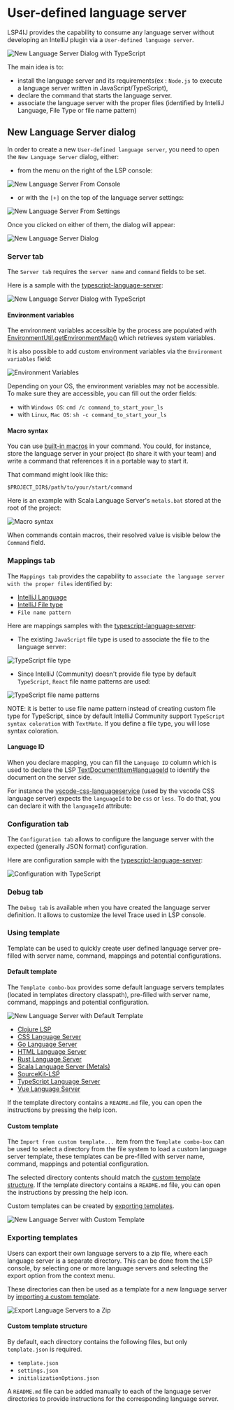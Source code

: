 # User-defined language server

LSP4IJ provides the capability to consume any language server without developing
an IntelliJ plugin via a `User-defined language server`.

![New Language Server Dialog with TypeScript](./images/user-defined-ls/TypeScriptServerDialog.png)

The main idea is to: 

 * install the language server and its requirements(ex : `Node.js` to 
execute a language server written in JavaScript/TypeScript), 
 * declare the command that starts the language server.
 * associate the language server with the proper files (identified by IntelliJ Language, File Type or file name pattern)

## New Language Server dialog

In order to create a new `User-defined language server`, you need to open the `New Language Server` dialog, either:

 * from the menu on the right of the LSP console:

![New Language Server From Console](./images/user-defined-ls/NewLanguageServerFromConsole.png)

* or with the `[+]` on the top of the language server settings:

![New Language Server From Settings](./images/user-defined-ls/NewLanguageServerFromSettings.png)

Once you clicked on either of them, the dialog will appear:

![New Language Server Dialog](./images/user-defined-ls/NewLanguageServerDialogEmpty.png)

### Server tab

The `Server tab` requires the `server name` and `command` fields to be set.

Here is a sample with the [typescript-language-server](https://github.com/typescript-language-server/typescript-language-server):

![New Language Server Dialog with TypeScript](./images/user-defined-ls/TypeScriptServerDialog.png)

#### Environment variables

The environment variables accessible by the process are populated with 
[EnvironmentUtil.getEnvironmentMap()](https://github.com/JetBrains/intellij-community/blob/3a527a2c9b56209c09852ba7bc89d80bc31e1c04/platform/util/src/com/intellij/util/EnvironmentUtil.java#L85) 
which retrieves system variables.

It is also possible to add custom environment variables via the `Environment variables` field:

![Environment Variables](./images/user-defined-ls/EnvironmentVariables.png)

Depending on your OS, the environment variables may not be accessible. To make sure they are accessible, you can fill out the order fields:

* with `Windows OS`: `cmd /c command_to_start_your_ls`
* with `Linux`, `Mac OS`: `sh -c command_to_start_your_ls`

#### Macro syntax

You can use [built-in macros](https://www.jetbrains.com/help/idea/built-in-macros.html) in your command. You could, for instance, store the language server in your project (to share it with your team) 
and write a command that references it in a portable way to start it.

That command might look like this:

`$PROJECT_DIR$/path/to/your/start/command`

Here is an example with Scala Language Server's `metals.bat` stored at the root of the project:

![Macro syntax](./images/user-defined-ls/Macro.png)

When commands contain macros, their resolved value is visible below the `Command` field.

### Mappings tab

The `Mappings tab` provides the capability to `associate the language server with the proper files` identified by: 

 * [IntelliJ  Language](https://plugins.jetbrains.com/docs/intellij/custom-language-support.html) 
 * [IntelliJ File type](https://www.jetbrains.com/help/idea/creating-and-registering-file-types.html) 
 * `File name pattern`

Here are mappings samples with the [typescript-language-server](https://github.com/typescript-language-server/typescript-language-server):

 * The existing `JavaScript` file type is used to associate the file to the language server: 

![TypeScript file type](./images/user-defined-ls/TypeScriptServerDialog_FileType.png)

* Since IntelliJ (Community) doesn't provide file type by default `TypeScript`, `React` file name patterns are used:

![TypeScript file name patterns](./images/user-defined-ls/TypeScriptServerDialog_FileNamePatterns.png)

NOTE: it is better to use file name pattern instead of creating custom file type for TypeScript, since by default 
IntelliJ Community support `TypeScript syntax coloration` with `TextMate`. If you define a file type, you will
lose syntax coloration.

#### Language ID

When you declare mapping, you can fill the `Language ID` column which is used to declare the LSP [TextDocumentItem#languageId](https://microsoft.github.io/language-server-protocol/specifications/lsp/3.17/specification/#textDocumentItem)
to identify the document on the server side.

For instance the [vscode-css-languageservice](https://github.com/microsoft/vscode-css-languageservice) (used by the vscode CSS language server) expects the `languageId` to be `css` or `less`.
To do that, you can declare it with the `languageId` attribute:

### Configuration tab

The `Configuration tab` allows to configure the language server with the expected (generally JSON format) configuration. 

Here are configuration sample with the [typescript-language-server](https://github.com/typescript-language-server/typescript-language-server):

![Configuration with TypeScript](./images/user-defined-ls/TypeScriptServerDialog_Configuration.png)

### Debug tab

The `Debug tab` is available when you have created the language server definition. It allows to customize the 
level Trace used in LSP console.

### Using template
Template can be used to quickly create user defined language server pre-filled 
with server name, command, mappings and potential configurations.

#### Default template
The `Template combo-box` provides some default language servers templates (located in templates directory classpath), 
pre-filled with server name, command, mappings and potential configuration.

![New Language Server with Default Template](./images/user-defined-ls/NewLanguageServerWithDefaultTemplate.png)

* [Clojure LSP](./user-defined-ls/clojure-lsp.md)
* [CSS Language Server](./user-defined-ls/vscode-css-language-server.md)
* [Go Language Server](./user-defined-ls/gopls.md)
* [HTML Language Server](./user-defined-ls/vscode-html-language-server.md)
* [Rust Language Server](./user-defined-ls/rust-analyzer.md) 
* [Scala Language Server (Metals)](./user-defined-ls/metals.md)
* [SourceKit-LSP](./user-defined-ls/sourcekit-lsp.md) 
* [TypeScript Language Server](./user-defined-ls/typescript-language-server.md)
* [Vue Language Server](./user-defined-ls/vue-js-language-server.md)

If the template directory contains a `README.md` file, you can open the instructions by pressing the help icon.

#### Custom template

The `Import from custom template...` item from the `Template combo-box` can be used to select a directory from 
the file system to load a custom language server template, 
these templates can be pre-filled with server name, command, mappings and potential configuration.

The selected directory contents should match the [custom template structure](#custom-template-structure).
If the template directory contains a `README.md` file, you can open the instructions by pressing the help icon.

Custom templates can be created by [exporting templates](#exporting-templates).

![New Language Server with Custom Template](./images/user-defined-ls/NewLanguageServerWithCustomTemplate.png)

### Exporting templates

Users can export their own language servers to a zip file, where each language server is a separate directory. 
This can be done from the LSP console, by selecting one or more language servers and selecting the export option from the context menu.

These directories can then be used as a template for a new language server by [importing a custom template](#custom-template).

![Export Language Servers to a Zip](./images/user-defined-ls/ExportUserDefinedLanguageServer.png)

#### Custom template structure
By default, each directory contains the following files, but only `template.json` is required.
- `template.json`
- `settings.json`
- `initializationOptions.json`

A `README.md` file can be added manually to each of the language server directories to provide instructions 
for the corresponding language server.
